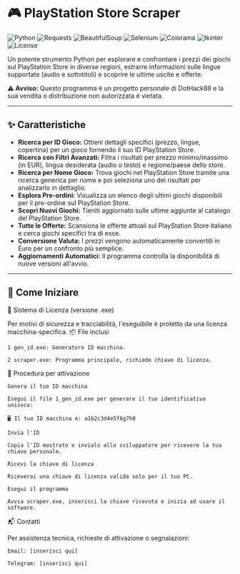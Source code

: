# 🎮 PlayStation Store Scraper

![Python](https://img.shields.io/badge/Python-3.x-blue.svg)
![Requests](https://img.shields.io/badge/Library-Requests-green.svg)
![BeautifulSoup](https://img.shields.io/badge/Library-BeautifulSoup-green.svg)
![Selenium](https://img.shields.io/badge/Library-Selenium-orange.svg)
![Colorama](https://img.shields.io/badge/Library-Colorama-purple.svg)
![tkinter](https://img.shields.io/badge/Library-Tkinter-lightgrey.svg)
![License](https://img.shields.io/badge/License-MIT-blue.svg) 

Un potente strumento Python per esplorare e confrontare i prezzi dei giochi sul PlayStation Store in diverse regioni, estrarre informazioni sulle lingue supportate (audio e sottotitoli) e scoprire le ultime uscite e offerte.

**⚠️ Avviso:** Questo programma è un progetto personale di DotHack88 e la sua vendita o distribuzione non autorizzata è vietata.

---

## ✨ Caratteristiche

* **Ricerca per ID Gioco:** Ottieni dettagli specifici (prezzo, lingue, copertina) per un gioco fornendo il suo ID PlayStation Store.
* **Ricerca con Filtri Avanzati:** Filtra i risultati per prezzo minimo/massimo (in EUR), lingua desiderata (audio o testo) e regione/paese dello store.
* **Ricerca per Nome Gioco:** Trova giochi nel PlayStation Store tramite una ricerca generica per nome e poi seleziona uno dei risultati per analizzarlo in dettaglio.
* **Esplora Pre-ordini:** Visualizza un elenco degli ultimi giochi disponibili per il pre-ordine sul PlayStation Store.
* **Scopri Nuovi Giochi:** Tieniti aggiornato sulle ultime aggiunte al catalogo del PlayStation Store.
* **Tutte le Offerte:** Scansiona le offerte attuali sul PlayStation Store italiano e cerca giochi specifici tra di esse.
* **Conversione Valuta:** I prezzi vengono automaticamente convertiti in Euro per un confronto più semplice.
* **Aggiornamenti Automatici:** Il programma controlla la disponibilità di nuove versioni all'avvio.

---

## 🚀 Come Iniziare

🔐 Sistema di Licenza (versione .exe)

Per motivi di sicurezza e tracciabilità, l'eseguibile è protetto da una licenza macchina-specifica.
📦 File inclusi

    1 gen_id.exe: Generatore ID macchina.

    2 scraper.exe: Programma principale, richiede chiave di licenza.

📝 Procedura per attivazione

    Genera il tuo ID macchina

    Esegui il file 1_gen_id.exe per generare il tuo identificativo univoco:

    🖥️ Il tuo ID macchina è: a1b2c3d4e5f6g7h8

    Invia l'ID

    Copia l'ID mostrato e invialo allo sviluppatore per ricevere la tua chiave personale.

    Ricevi la chiave di licenza

    Riceverai una chiave di licenza valida solo per il tuo PC.

    Esegui il programma

    Avvia scraper.exe, inserisci la chiave ricevuta e inizia ad usare il software.

📬 Contatti

Per assistenza tecnica, richieste di attivazione o segnalazioni:

    Email: [inserisci qui]

    Telegram: [inserisci qui]

